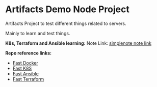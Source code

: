 # Artifacts Demo Node Project

Artifacts Project to test different things related to servers.

Mainly to learn and test things.

**K8s, Terraform and Ansible learning:**
	Note Link: [simplenote note link](http://simp.ly/p/SG1MV2)

**Repo reference links:**
- [Fast Docker](https://github.com/askaakura/Fast-Docker)
- [Fast K8S](https://github.com/askaakura/Fast-Kubernetes)
- [Fast Ansible](https://github.com/askaakura/Fast-Ansible)
- [Fast Terraform](https://github.com/askaakura/Fast-Terraform)

